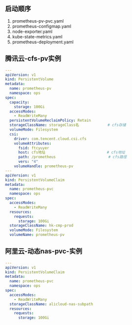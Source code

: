 ## 启动顺序

1. prometheus-pv-pvc.yaml
2. prometheus-configmap.yaml
3. node-exporter.yaml
4. kube-state-metrics.yaml
5. prometheus-deployment.yaml

## 腾讯云-cfs-pv实例

```yaml
---
apiVersion: v1
kind: PersistentVolume
metadata:
  name: prometheus-pv
  namespace: ops
spec:
  capacity:
    storage: 100Gi
  accessModes:
    - ReadWriteMany
  persistentVolumeReclaimPolicy: Retain
  storageClassName: storageClass名             # cfs存储
  volumeMode: Filesystem
  csi:
    driver: com.tencent.cloud.csi.cfs
    volumeAttributes:
      fsid: ftcyuyer
      host: cfs地址                            # cfs地址
      path: /prometheus                        # cfs路径
      vers: "4"
    volumeHandle: prometheus-pv
---
apiVersion: v1
kind: PersistentVolumeClaim
metadata:
  name: prometheus-pvc
  namespace: ops
spec:
  accessModes:
    - ReadWriteMany
  resources:
    requests:
      storage: 100Gi
  storageClassName: hk-cmp-prod
  volumeMode: Filesystem
  volumeName: prometheus-pv
```

## 阿里云-动态nas-pvc-实例

```yaml
---
apiVersion: v1
kind: PersistentVolumeClaim
metadata:
  name: prometheus-pvc
  namespace: ops
spec:
  accessModes:
    - ReadWriteMany
  storageClassName: alicloud-nas-subpath
  resources: 
    requests:
      storage: 100Gi
```





